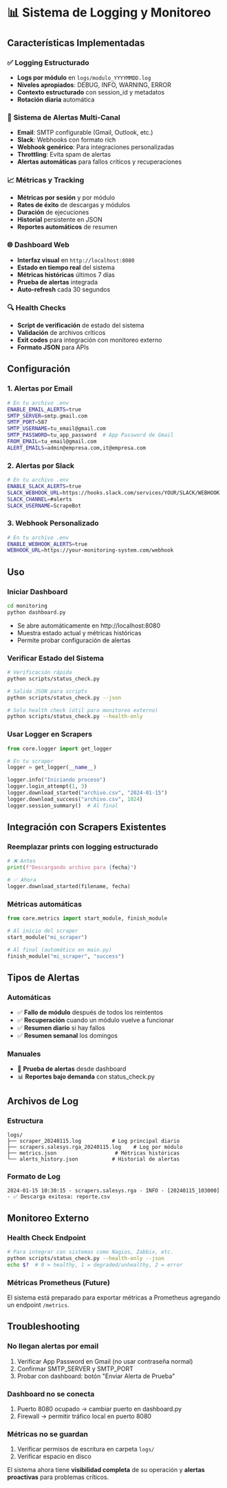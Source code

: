 # 📊 Sistema de Logging y Monitoreo

## Características Implementadas

### ✅ **Logging Estructurado**
- **Logs por módulo** en `logs/modulo_YYYYMMDD.log`
- **Niveles apropiados**: DEBUG, INFO, WARNING, ERROR
- **Contexto estructurado** con session_id y metadatos
- **Rotación diaria** automática

### 🚨 **Sistema de Alertas Multi-Canal**
- **Email**: SMTP configurable (Gmail, Outlook, etc.)
- **Slack**: Webhooks con formato rich
- **Webhook genérico**: Para integraciones personalizadas
- **Throttling**: Evita spam de alertas
- **Alertas automáticas** para fallos críticos y recuperaciones

### 📈 **Métricas y Tracking**
- **Métricas por sesión** y por módulo
- **Rates de éxito** de descargas y módulos
- **Duración** de ejecuciones
- **Historial** persistente en JSON
- **Reportes automáticos** de resumen

### 🌐 **Dashboard Web**
- **Interfaz visual** en `http://localhost:8080`
- **Estado en tiempo real** del sistema
- **Métricas históricas** últimos 7 días
- **Prueba de alertas** integrada
- **Auto-refresh** cada 30 segundos

### 🔍 **Health Checks**
- **Script de verificación** de estado del sistema
- **Validación** de archivos críticos
- **Exit codes** para integración con monitoreo externo
- **Formato JSON** para APIs

## Configuración

### 1. **Alertas por Email**
```bash
# En tu archivo .env
ENABLE_EMAIL_ALERTS=true
SMTP_SERVER=smtp.gmail.com
SMTP_PORT=587
SMTP_USERNAME=tu_email@gmail.com
SMTP_PASSWORD=tu_app_password  # App Password de Gmail
FROM_EMAIL=tu_email@gmail.com
ALERT_EMAILS=admin@empresa.com,it@empresa.com
```

### 2. **Alertas por Slack**
```bash
# En tu archivo .env
ENABLE_SLACK_ALERTS=true
SLACK_WEBHOOK_URL=https://hooks.slack.com/services/YOUR/SLACK/WEBHOOK
SLACK_CHANNEL=#alerts
SLACK_USERNAME=ScrapeBot
```

### 3. **Webhook Personalizado**
```bash
# En tu archivo .env
ENABLE_WEBHOOK_ALERTS=true
WEBHOOK_URL=https://your-monitoring-system.com/webhook
```

## Uso

### **Iniciar Dashboard**
```bash
cd monitoring
python dashboard.py
```
- Se abre automáticamente en http://localhost:8080
- Muestra estado actual y métricas históricas
- Permite probar configuración de alertas

### **Verificar Estado del Sistema**
```bash
# Verificación rápida
python scripts/status_check.py

# Salida JSON para scripts
python scripts/status_check.py --json

# Solo health check (útil para monitoreo externo)
python scripts/status_check.py --health-only
```

### **Usar Logger en Scrapers**
```python
from core.logger import get_logger

# En tu scraper
logger = get_logger(__name__)

logger.info("Iniciando proceso")
logger.login_attempt(1, 3)
logger.download_started("archivo.csv", "2024-01-15")
logger.download_success("archivo.csv", 1024)
logger.session_summary()  # Al final
```

## Integración con Scrapers Existentes

### **Reemplazar prints con logging estructurado**
```python
# ❌ Antes
print(f"Descargando archivo para {fecha}")

# ✅ Ahora
logger.download_started(filename, fecha)
```

### **Métricas automáticas**
```python
from core.metrics import start_module, finish_module

# Al inicio del scraper
start_module("mi_scraper")

# Al final (automático en main.py)
finish_module("mi_scraper", "success")
```

## Tipos de Alertas

### **Automáticas**
- ✅ **Fallo de módulo** después de todos los reintentos
- ✅ **Recuperación** cuando un módulo vuelve a funcionar
- ✅ **Resumen diario** si hay fallos
- ✅ **Resumen semanal** los domingos

### **Manuales**
- 🧪 **Prueba de alertas** desde dashboard
- 📊 **Reportes bajo demanda** con status_check.py

## Archivos de Log

### **Estructura**
```
logs/
├── scraper_20240115.log          # Log principal diario
├── scrapers.salesys.rga_20240115.log    # Log por módulo
├── metrics.json                   # Métricas históricas
└── alerts_history.json           # Historial de alertas
```

### **Formato de Log**
```
2024-01-15 10:30:15 - scrapers.salesys.rga - INFO - [20240115_103000] - ✅ Descarga exitosa: reporte.csv
```

## Monitoreo Externo

### **Health Check Endpoint**
```bash
# Para integrar con sistemas como Nagios, Zabbix, etc.
python scripts/status_check.py --health-only --json
echo $?  # 0 = healthy, 1 = degraded/unhealthy, 2 = error
```

### **Métricas Prometheus** (Future)
El sistema está preparado para exportar métricas a Prometheus agregando un endpoint `/metrics`.

## Troubleshooting

### **No llegan alertas por email**
1. Verificar App Password en Gmail (no usar contraseña normal)
2. Confirmar SMTP_SERVER y SMTP_PORT
3. Probar con dashboard: botón "Enviar Alerta de Prueba"

### **Dashboard no se conecta**
1. Puerto 8080 ocupado → cambiar puerto en dashboard.py
2. Firewall → permitir tráfico local en puerto 8080

### **Métricas no se guardan**
1. Verificar permisos de escritura en carpeta `logs/`
2. Verificar espacio en disco

El sistema ahora tiene **visibilidad completa** de su operación y **alertas proactivas** para problemas críticos.